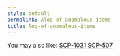 ```yaml
---
style: default
permalink: Xlog-of-anomalous-items
title: log-of-anomalous-items
---
```

You may also like:
[SCP-1031](http://scp-wiki.net/scp-1031)
[SCP-507](http://scp-wiki.net/scp-507)